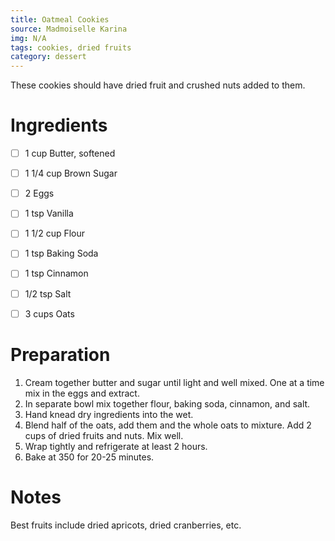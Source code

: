 ```yaml
---
title: Oatmeal Cookies
source: Madmoiselle Karina
img: N/A
tags: cookies, dried fruits
category: dessert
---
```


These cookies should have dried fruit and crushed nuts added to them.

Ingredients
===========

* [ ] 1 cup       Butter, softened
* [ ] 1 1/4 cup   Brown Sugar
* [ ] 2           Eggs
* [ ] 1 tsp       Vanilla
* [ ] 1 1/2 cup   Flour
* [ ] 1 tsp       Baking Soda
* [ ] 1 tsp       Cinnamon
* [ ] 1/2 tsp     Salt
* [ ] 3 cups      Oats


Preparation
===========
1. Cream together butter and sugar until light and well mixed. One at a time mix in the eggs and extract.
2. In separate bowl mix together flour, baking soda, cinnamon, and salt.
3. Hand knead dry ingredients into the wet.
4. Blend half of the oats, add them and the whole oats to mixture. Add 2 cups of dried fruits and nuts. Mix well.
5. Wrap tightly and refrigerate at least 2 hours.
6. Bake at 350 for 20-25 minutes.

Notes
=====

Best fruits include dried apricots, dried cranberries, etc.

